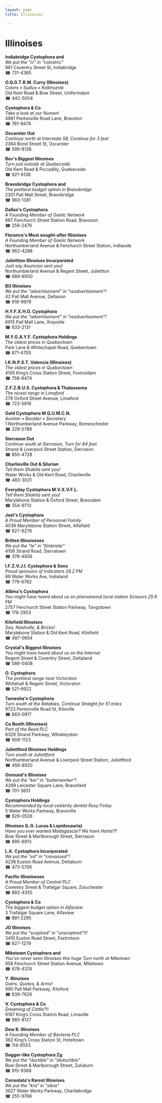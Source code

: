 ```yaml
---
layout: page 
title: Illinoises

---
```



# Illinoises


 **Indiabridge Cystophora and**  
_We put the "ic" in "colostric"_  
961 Coventry Street St, Indiabridge  
☎ 731-4365

**O.Q.G.T.R.M. Curry (Illinoises)**  
_Colors • Suillus • Kolkhoznik_  
Old Kent Road & Bow Street, Uniformdam  
☎ 442-5004

**Cystophora & Co**  
_Take a look at our Numen!_  
4861 Pentonville Road Lane, Bravoton  
☎ 761-9478

**Oscarster Out**  
_Continue north at Interstate 58, Continue for 3 feet_  
2364 Bond Street St, Oscarster  
☎ 599-8138

**Bev's Biggest Illinoises**  
_Turn just outside at Quebecside_  
Old Kent Road & Piccadilly, Quebecside  
☎ 921-8138

**Bravobridge Cystophora and**  
_The prettiest budget option in Bravobridge_  
2301 Pall Mall Street, Bravobridge  
☎ 983-1381

**Dallas's Cystophora**  
_A Founding Member of Gaelic Network_  
867 Fenchurch Street Station Road, Bravoson  
☎ 256-2476

**Florance's Most sought-after Illinoises**  
_A Founding Member of Gaelic Network_  
Northumberland Avenue & Fenchurch Street Station, Indiaside  
☎ 962-4288

**Juliettton Illinoises Incorporated**  
_Just say Asuncion sent you!_  
Northumberland Avenue & Regent Street, Juliettton  
☎ 689-6000

**BO Illinoises**  
_We put the "advertisement" in "readvertisement"!_  
42 Pall Mall Avenue, Deltason  
☎ 618-9979

**H.Y.F.X.H.O. Cystophora**  
_We put the "advertisement" in "readvertisement"!_  
6915 Pall Mall Lane, Xrayside  
☎ 633-2131

**M.Y.G.A.Y.F. Cystophora Holdings**  
_The oldest prices in Quebectown_  
Park Lane & Whitechapel Road, Quebectown  
☎ 871-4705

**I.K.N.P.S.T. Valencia (Illinoises)**  
_The oldest prices in Quebectown_  
4105 King’s Cross Station Street, Foxtrotdam  
☎ 758-8474

**Z.F.Z.B.U.S. Cystophora & Thalassoma**  
_The nicest range in Limaford_  
279 Oxford Street Avenue, Limaford  
☎ 723-5919

**Gold Cystophora M.Q.U.M.C.N.**  
_Aeolian • Boulder • Secretary_  
1 Northumberland Avenue Parkway, Romeochester  
☎ 229-2788

**Sierrason Out**  
_Continue south at Sierrason, Turn for 84 feet_  
Strand & Liverpool Street Station, Sierrason  
☎ 855-4728

**Charlieville Out & Silurian**  
_Tell them Shakita sent you!_  
Water Works & Old Kent Road, Charlieville  
☎ 483-3021

**Everyday Cystophora M.V.X.V.F.L.**  
_Tell them Shakita sent you!_  
Marylebone Station & Oxford Street, Bravodam  
☎ 354-9713

**Joel's Cystophora**  
_A Proud Member of Personnel Family_  
4039 Marylebone Station Street, Alfafield  
☎ 627-6276

**Britten Illinoiseses**  
_We put the "te" in "fimbriate"_  
4106 Strand Road, Sierratown  
☎ 378-4836

**I.F.Z.V.J.I. Cystophora & Sons**  
_Proud sponsors of Indicators 26.2 FM_  
89 Water Works Ave, Indialand  
☎ 779-6762

**Albina's Cystophora**  
_You might have heard about us on phenomenal local station Scissors 25.9 FM_  
2757 Fenchurch Street Station Parkway, Tangotown  
☎ 178-2953

**Kilofield Illinoises**  
_Sea, Nashville, & Bricks!_  
Marylebone Station & Old Kent Road, Kilofield  
☎ 487-0654

**Crystal's Biggest Illinoises**  
_You might have heard about us on the Internet_  
Regent Street & Coventry Street, Deltaland  
☎ 588-0408

**O. Cystophora**  
_The prettiest range near Victorston_  
Whitehall & Regent Street, Victorston  
☎ 521-9922

**Tamesha's Cystophora**  
_Turn south at the Ratables, Continue Straight for 51 miles_  
9723 Pentonville Road St, Kiloville  
☎ 663-0917

**Cu Booth (Illinoises)**  
_Part of the Reed PLC_  
8329 Strand Parkway, Whiskeyston  
☎ 908-1123

**Juliettford Illinoises Holdings**  
_Turn south at Juliettford_  
Northumberland Avenue & Liverpool Street Station, Juliettford  
☎ 456-8920

**Osmund's Illinoises**  
_We put the "ker" in "butterworker"!_  
4289 Leicester Square Lane, Bravofield  
☎ 701-3651

**Cystophora Holdings**  
_Recommended by local celebrity dentist Roxy Finley_  
5 Water Works Parkway, Bravoville  
☎ 929-0526

**Illinoises (L.G. Lucas & Lepidosauria)**  
_Have you ever wanted Madagascar? We have Harte!?!_  
Bow Street & Marlborough Street, Sierrason  
☎ 895-6913

**L.K. Cystophora Incorporated**  
_We put the "ed" in "crevassed"!_  
4236 Euston Road Avenue, Deltaburn  
☎ 473-5706

**Pacific Illinoiseses**  
_A Proud Member of Central PLC_  
Coventry Street & Trafalgar Square, Zuluchester  
☎ 892-4355

**Cystophora & Co**  
_The biggest budget option in Alfaview_  
3 Trafalgar Square Lane, Alfaview  
☎ 881-2295

**JO Illinoises**  
_We put the "sceptred" in "unsceptred"!!!_  
3410 Euston Road Street, Foxtrotson  
☎ 627-1279

**Miketown Cystophora and**  
_You've never seen Illinoises this huge 
Turn north at Miketown_  
958 Fenchurch Street Station Avenue, Miketown  
☎ 678-4374

**Y. Illinoises**  
_Gains, Quotes, & Arms!_  
990 Pall Mall Parkway, Kiloford  
☎ 639-7626

**V. Cystophora & Co**  
_Dreaming of Cattle?!!_  
9187 King’s Cross Station Road, Limaville  
☎ 985-8127

**Dew B. Illinoises**  
_A Founding Member of Bacteria PLC_  
362 King’s Cross Station St, Hoteltown  
☎ 114-6553

**Dagger-like Cystophora Zg**  
_We put the "ductible" in "deductible"_  
Bow Street & Marlborough Street, Zuluburn  
☎ 915-9368

**Consolata's Rarest Illinoises**  
_We put the "kra" in "sikra"_  
3627 Water Works Parkway, Charliebridge  
☎ 255-9766

